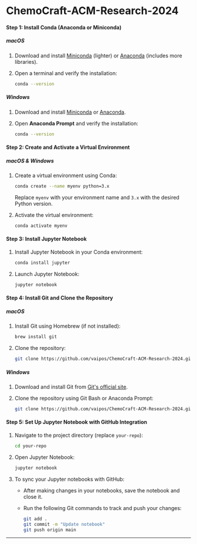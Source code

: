 # ChemoCraft-ACM-Research-2024

#### **Step 1: Install Conda (Anaconda or Miniconda)**

##### **macOS**
1. Download and install [Miniconda](https://docs.conda.io/en/latest/miniconda.html) (lighter) or [Anaconda](https://www.anaconda.com/products/distribution) (includes more libraries).
2. Open a terminal and verify the installation:
   
   ```bash
   conda --version
   ```

##### **Windows**
1. Download and install [Miniconda](https://docs.conda.io/en/latest/miniconda.html) or [Anaconda](https://www.anaconda.com/products/distribution).
2. Open **Anaconda Prompt** and verify the installation:
   
   ```bash
   conda --version
   ```

#### **Step 2: Create and Activate a Virtual Environment**

##### **macOS & Windows**
1. Create a virtual environment using Conda:
   
   ```bash
   conda create --name myenv python=3.x
   ```
   Replace `myenv` with your environment name and `3.x` with the desired Python version.
3. Activate the virtual environment:
   
   ```bash
   conda activate myenv
   ```

#### **Step 3: Install Jupyter Notebook**

1. Install Jupyter Notebook in your Conda environment:
   
   ```bash
   conda install jupyter
   ```
3. Launch Jupyter Notebook:
   
   ```bash
   jupyter notebook
   ```

#### **Step 4: Install Git and Clone the Repository**

##### **macOS**
1. Install Git using Homebrew (if not installed):
   
   ```bash
   brew install git
   ```
3. Clone the repository:
   
   ```bash
   git clone https://github.com/vaipos/ChemoCraft-ACM-Research-2024.git
   ```

##### **Windows**
1. Download and install Git from [Git's official site](https://git-scm.com/).
2. Clone the repository using Git Bash or Anaconda Prompt:
   
   ```bash
   git clone https://github.com/vaipos/ChemoCraft-ACM-Research-2024.git
   ```

#### **Step 5: Set Up Jupyter Notebook with GitHub Integration**

1. Navigate to the project directory (replace `your-repo`):
   
   ```bash
   cd your-repo
   ```
3. Open Jupyter Notebook:
   
   ```bash
   jupyter notebook
   ```

4. To sync your Jupyter notebooks with GitHub:
   - After making changes in your notebooks, save the notebook and close it.
   - Run the following Git commands to track and push your changes:
     
     ```bash
     git add .
     git commit -m "Update notebook"
     git push origin main
     ```

---
